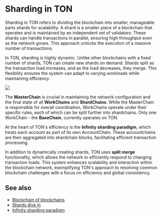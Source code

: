 # Sharding in TON

Sharding in TON refers to dividing the blockchain into smaller, manageable parts shards for scalability. A shard is a smaller piece of a blockchain that operates and is maintained by an independent set of validators.
These shards can handle transactions in parallel, ensuring high throughput even as the network grows. This approach unlocks the execution of a massive number of transactions. 

In TON, sharding is highly dynamic. Unlike other blockchains with a fixed number of shards, TON can create new shards on demand. 
Shards split as the transaction load increases, and as the load decreases, they merge. 
This flexibility ensures the system can adapt to varying workloads while maintaining efficiency.

![](/img/docs/blockchain-fundamentals/scheme.png)

The **MasterChain** is crucial in maintaining the network configuration and the final state of all **WorkChains** and **ShardChains**. 
While the MasterChain is responsible for overall coordination, WorkChains operate under their specific rules, each of which can be split further into shardchains. 
Only one WorkChain - the **BaseChain**, currently operates on TON.

At the heart of TON's efficiency is the **Infinity sharding paradigm**, which treats each account as part of its own AccountChain.
These accountchains are then aggregated into shardchain blocks, facilitating efficient transaction processing.

In addition to dynamically creating shards, TON uses **split merge** functionality, which allows the network to efficiently respond to changing transaction loads. This system enhances scalability and interaction within the blockchain network, exemplifying TON's approach to resolving common blockchain challenges with a focus on efficiency and global consistency.


## See also

* [Blockchain of blockchains](/v3/concepts/dive-into-ton/ton-blockchain/blockchain-of-blockchains/)
* [Shards dive in](/v3/documentation/smart-contracts/shards/shards-intro/)
* [Infinity sharding paradigm](/v3/documentation/smart-contracts/shards/infinity-sharding-paradigm/)
